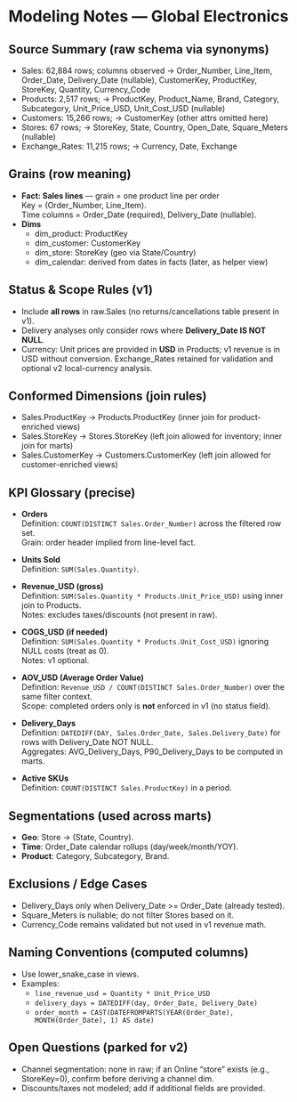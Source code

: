 # Modeling Notes — Global Electronics

## Source Summary (raw schema via synonyms)

- Sales: 62,884 rows; columns observed → Order_Number, Line_Item, Order_Date, Delivery_Date (nullable), CustomerKey, ProductKey, StoreKey, Quantity, Currency_Code
- Products: 2,517 rows; → ProductKey, Product_Name, Brand, Category, Subcategory, Unit_Price_USD, Unit_Cost_USD (nullable)
- Customers: 15,266 rows; → CustomerKey (other attrs omitted here)
- Stores: 67 rows; → StoreKey, State, Country, Open_Date, Square_Meters (nullable)
- Exchange_Rates: 11,215 rows; → Currency, Date, Exchange

## Grains (row meaning)

- **Fact: Sales lines** — grain = one product line per order  
	Key = (Order_Number, Line_Item).  
	Time columns = Order_Date (required), Delivery_Date (nullable).
- **Dims**  
	- dim_product: ProductKey  
	- dim_customer: CustomerKey  
	- dim_store: StoreKey (geo via State/Country)  
	- dim_calendar: derived from dates in facts (later, as helper view)

## Status & Scope Rules (v1)

- Include **all rows** in raw.Sales (no returns/cancellations table present in v1).
- Delivery analyses only consider rows where **Delivery_Date IS NOT NULL**.
- Currency: Unit prices are provided in **USD** in Products; v1 revenue is in USD without conversion. Exchange_Rates retained for validation and optional v2 local-currency analysis.

## Conformed Dimensions (join rules)

- Sales.ProductKey → Products.ProductKey (inner join for product-enriched views)
- Sales.StoreKey → Stores.StoreKey (left join allowed for inventory; inner join for marts)
- Sales.CustomerKey → Customers.CustomerKey (left join allowed for customer-enriched views)

## KPI Glossary (precise)

- **Orders**  
	Definition: `COUNT(DISTINCT Sales.Order_Number)` across the filtered row set.  
	Grain: order header implied from line-level fact.

- **Units Sold**  
	Definition: `SUM(Sales.Quantity)`.

- **Revenue_USD (gross)**  
	Definition: `SUM(Sales.Quantity * Products.Unit_Price_USD)` using inner join to Products.  
	Notes: excludes taxes/discounts (not present in raw).

- **COGS_USD (if needed)**  
	Definition: `SUM(Sales.Quantity * Products.Unit_Cost_USD)` ignoring NULL costs (treat as 0).  
	Notes: v1 optional.

- **AOV_USD (Average Order Value)**  
	Definition: `Revenue_USD / COUNT(DISTINCT Sales.Order_Number)` over the same filter context.  
	Scope: completed orders only is **not** enforced in v1 (no status field).

- **Delivery_Days**  
	Definition: `DATEDIFF(DAY, Sales.Order_Date, Sales.Delivery_Date)` for rows with Delivery_Date NOT NULL.  
	Aggregates: AVG_Delivery_Days, P90_Delivery_Days to be computed in marts.

- **Active SKUs**  
	Definition: `COUNT(DISTINCT Sales.ProductKey)` in a period.

## Segmentations (used across marts)

- **Geo**: Store → (State, Country).  
- **Time**: Order_Date calendar rollups (day/week/month/YOY).  
- **Product**: Category, Subcategory, Brand.

## Exclusions / Edge Cases

- Delivery_Days only when Delivery_Date >= Order_Date (already tested).  
- Square_Meters is nullable; do not filter Stores based on it.  
- Currency_Code remains validated but not used in v1 revenue math.

## Naming Conventions (computed columns)

- Use lower_snake_case in views.
- Examples:
	- `line_revenue_usd = Quantity * Unit_Price_USD`
	- `delivery_days = DATEDIFF(day, Order_Date, Delivery_Date)`
	- `order_month = CAST(DATEFROMPARTS(YEAR(Order_Date), MONTH(Order_Date), 1) AS date)`

## Open Questions (parked for v2)

- Channel segmentation: none in raw; if an Online “store” exists (e.g., StoreKey=0), confirm before deriving a channel dim.
- Discounts/taxes not modeled; add if additional fields are provided.
